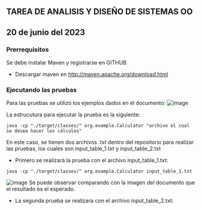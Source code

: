 ## TAREA DE ANALISIS Y DISEÑO DE SISTEMAS OO
## 20 de junio del 2023

### Prerrequisitos
Se debe instalar Maven y registrarse en GITHUB
* Descargar maven en  http://maven.apache.org/download.html

### Ejecutando las pruebas
Para las pruebas se utilizó los ejemplos dados en el documento:
![image](https://github.com/Luciernagas/tarea2_ARSW/assets/104604359/d66305f9-727f-47aa-8455-d8b32e0a4966)

La estrucutura para ejecutar la prueba es la siguiente:
```
java -cp "./target/classes/" org.example.Calculator "archivo el cual se desea hacer los cálculos"
```

En este caso, se tienen dos archivos .txt dentro del repositorio para realizar las pruebas, los cuales son input_table_1.txt y input_table_2.txt
* Primero se realizará la prueba con el archivo input_table_1.txt:
```
java -cp "./target/classes/" org.example.Calculator input_table_1.txt
```
![image](https://github.com/Luciernagas/tarea2_ARSW/assets/104604359/6e0d5e02-c54a-4415-bf97-3a630d5fb810)
Se puede observar comparando con la imagen del documento que el resultado es el esperado.

* La segunda prueba se realizara con el archivo input_table_2.txt:
